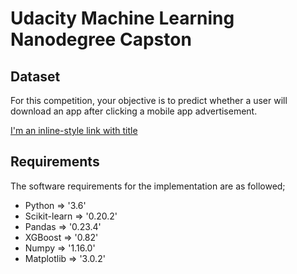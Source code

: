 # Udacity Machine Learning Nanodegree Capston

## Dataset
For this competition, your objective is to predict whether a user will download an app after clicking a mobile app advertisement.

[I'm an inline-style link with title](https://www.google.com "Google's Homepage")

## Requirements
The software requirements for the implementation are as followed;
-	Python => '3.6'
-	Scikit-learn => '0.20.2'
-	Pandas => '0.23.4' 
-	XGBoost => '0.82'
-	Numpy => '1.16.0'
-	Matplotlib => '3.0.2'
